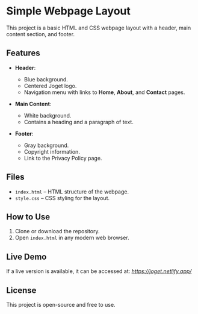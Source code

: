 # Simple Webpage Layout

This project is a basic HTML and CSS webpage layout with a header, main content section, and footer.

## Features

- **Header**:
  - Blue background.
  - Centered Joget logo.
  - Navigation menu with links to **Home**, **About**, and **Contact** pages.

- **Main Content**:
  - White background.
  - Contains a heading and a paragraph of text.

- **Footer**:
  - Gray background.
  - Copyright information.
  - Link to the Privacy Policy page.

## Files

- `index.html` – HTML structure of the webpage.
- `style.css` – CSS styling for the layout.

## How to Use

1. Clone or download the repository.
2. Open `index.html` in any modern web browser.

## Live Demo

If a live version is available, it can be accessed at: *https://joget.netlify.app/*

## License

This project is open-source and free to use.
